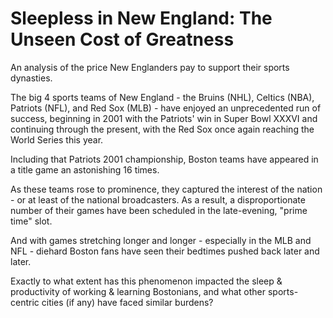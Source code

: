 Sleepless in New England: The Unseen Cost of Greatness
================

An analysis of the price New Englanders pay to support their sports dynasties.

The big 4 sports teams of New England - the Bruins (NHL), Celtics (NBA), Patriots (NFL), and Red Sox (MLB) - have enjoyed an unprecedented run of success, beginning in 2001 with the Patriots' win in Super Bowl XXXVI and continuing through the present, with the Red Sox once again reaching the World Series this year.

Including that Patriots 2001 championship, Boston teams have appeared in a title game an astonishing 16 times.

As these teams rose to prominence, they captured the interest of the nation - or at least of the national broadcasters. As a result, a disproportionate number of their games have been scheduled in the late-evening, "prime time" slot.

And with games stretching longer and longer - especially in the MLB and NFL - diehard Boston fans have seen their bedtimes pushed back later and later.

Exactly to what extent has this phenomenon impacted the sleep & productivity of working & learning Bostonians, and what other sports-centric cities (if any) have faced similar burdens?
